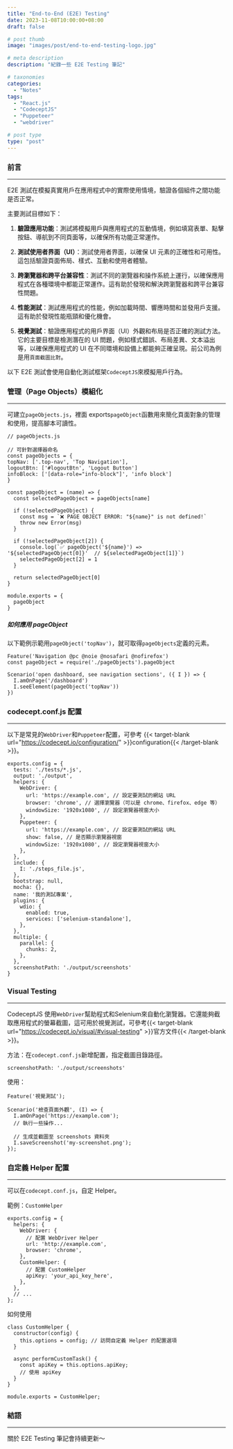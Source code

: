 ```yaml
---
title: "End-to-End (E2E) Testing"
date: 2023-11-08T10:00:00+08:00
draft: false

# post thumb
image: "images/post/end-to-end-testing-logo.jpg"

# meta description
description: "紀錄一些 E2E Testing 筆記"

# taxonomies
categories:
  - "Notes"
tags:
  - "React.js"
  - "CodeceptJS"
  - "Puppeteer"
  - "webdriver"

# post type
type: "post"
---
```


### 前言

---

E2E 測試在模擬真實用戶在應用程式中的實際使用情境，驗證各個組件之間功能是否正常。

主要測試目標如下：

1. **驗證應用功能**：測試將模擬用戶與應用程式的互動情境，例如填寫表單、點擊按鈕、導航到不同頁面等，以確保所有功能正常運作。

2. **測試使用者界面（UI）**：測試使用者界面，以確保 UI 元素的正確性和可用性。這包括驗證頁面佈局、樣式、互動和使用者體驗。

3. **跨瀏覽器和跨平台兼容性**：測試不同的瀏覽器和操作系統上運行，以確保應用程式在各種環境中都能正常運作。這有助於發現和解決跨瀏覽器和跨平台兼容性問題。

4. **性能測試**：測試應用程式的性能，例如加載時間、響應時間和並發用戶支援。這有助於發現性能瓶頸和優化機會。

5. **視覺測試**：驗證應用程式的用戶界面（UI）外觀和布局是否正確的測試方法。它的主要目標是檢測潛在的 UI 問題，例如樣式錯誤、布局差異、文本溢出等，以確保應用程式的 UI 在不同環境和設備上都能夠正確呈現。前公司為例是用`頁面截圖比對`。

以下 E2E 測試會使用自動化測試框架`CodeceptJS`來模擬用戶行為。

### 管理（Page Objects）模組化

---

可建立`pageObjects.js`，裡面 exports`pageObject`函數用來簡化頁面對象的管理和使用，提高腳本可讀性。

```
// pageObjects.js

// 可針對選擇器命名
const pageObjects = {
topNav: ['.top-nav', 'Top Navigation'],
logoutBtn: ['#logoutBtn', 'Logout Button']
infoBlock: ['[data-role="info-block"]', 'info block']
}

const pageObject = (name) => {
  const selectedPageObject = pageObjects[name]

  if (!selectedPageObject) {
    const msg = `❌ PAGE OBJECT ERROR: "${name}" is not defined!`
    throw new Error(msg)
  }

  if (!selectedPageObject[2]) {
    console.log(`✅ pageObject('${name}') => '${selectedPageObject[0]}'  // ${selectedPageObject[1]}`)
    selectedPageObject[2] = 1
  }

  return selectedPageObject[0]
}

module.exports = {
  pageObject
}
```

##### 如何應用 pageObject

以下範例示範用`pageObject('topNav')`，就可取得`pageObjects`定義的元素。

```
Feature('Navigation @pc @noie @nosafari @nofirefox')
const pageObject = require('./pageObjects').pageObject

Scenario('open dashboard, see navigation sections', ({ I }) => {
  I.amOnPage('/dashboard')
  I.seeElement(pageObject('topNav'))
})
```

### codecept.conf.js 配置

---

以下是常見的`WebDriver`和`Puppeteer`配置，可參考 {{< target-blank url="https://codecept.io/configuration/" >}}configuration{{< /target-blank >}}。

```
exports.config = {
  tests: './tests/*.js',
  output: './output',
  helpers: {
    WebDriver: {
      url: 'https://example.com', // 設定要測試的網站 URL
      browser: 'chrome', // 選擇瀏覽器（可以是 chrome、firefox、edge 等）
      windowSize: '1920x1080', // 設定瀏覽器視窗大小
    },
    Puppeteer: {
      url: 'https://example.com', // 設定要測試的網站 URL
      show: false, // 是否顯示瀏覽器視窗
      windowSize: '1920x1080', // 設定瀏覽器視窗大小
    },
  },
  include: {
    I: './steps_file.js',
  },
  bootstrap: null,
  mocha: {},
  name: '我的測試專案',
  plugins: {
    wdio: {
      enabled: true,
      services: ['selenium-standalone'],
    },
  },
  multiple: {
    parallel: {
      chunks: 2,
    },
  },
  screenshotPath: './output/screenshots'
}
```

### Visual Testing

---

CodeceptJS 使用`WebDriver`幫助程式和Selenium來自動化瀏覽器。它還能夠截取應用程式的螢幕截圖，這可用於視覺測試，可參考{{< target-blank url="https://codecept.io/visual/#visual-testing" >}}官方文件{{< /target-blank >}}。

方法：在`codecept.conf.js`新增配置，指定截圖目錄路徑。

```
screenshotPath: './output/screenshots'
```

使用：

```
Feature('視覺測試');

Scenario('檢查頁面外觀', (I) => {
  I.amOnPage('https://example.com');
  // 執行一些操作...

  // 生成並截圖至 screenshots 資料夾
  I.saveScreenshot('my-screenshot.png');
});
```

### 自定義 Helper 配置

---

可以在`codecept.conf.js`，自定 Helper。

範例：`CustomHelper`

```
exports.config = {
  helpers: {
    WebDriver: {
      // 配置 WebDriver Helper
      url: 'http://example.com',
      browser: 'chrome',
    },
    CustomHelper: {
      // 配置 CustomHelper
      apiKey: 'your_api_key_here',
    },
  },
  // ...
};
```

如何使用

```
class CustomHelper {
  constructor(config) {
    this.options = config; // 訪問自定義 Helper 的配置選項
  }

  async performCustomTask() {
    const apiKey = this.options.apiKey;
    // 使用 apiKey 
  }
}

module.exports = CustomHelper;
```

### 結語

---

關於 E2E Testing 筆記會持續更新～

